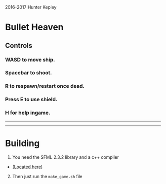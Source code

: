 2016-2017 Hunter Kepley

# Bullet Heaven

## Controls
###	WASD to move ship.
###	Spacebar to shoot.
###	R to respawn/restart once dead.
###	Press E to use shield.
###	H for help ingame.
	    

-----

-----

# Building

1. You need the SFML 2.3.2 library and a c++ compiler

 * [(Located here)]

2. Then just run the `make_game.sh` file

[(Located here)]: https://www.sfml-dev.org/download/sfml/2.3.2/
